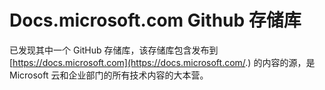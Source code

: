 # <a name="docsmicrosoftcom-github-repository"></a>Docs.microsoft.com Github 存储库

已发现其中一个 GitHub 存储库，该存储库包含发布到 [https://docs.microsoft.com](https://docs.microsoft.com/.) 的内容的源，是 Microsoft 云和企业部门的所有技术内容的大本营。


<!--HONumber=Jan17_HO1-->


